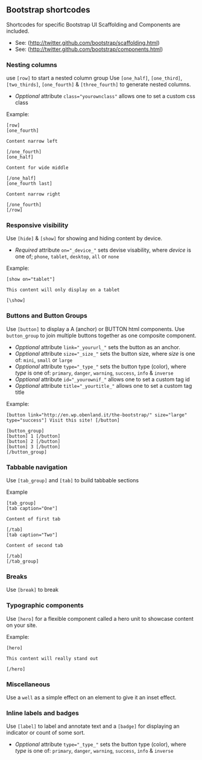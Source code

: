 ## Bootstrap shortcodes

Shortcodes for specific Bootstrap UI Scaffolding and Components are included.


 * See: (http://twitter.github.com/bootstrap/scaffolding.html)
 * See: (http://twitter.github.com/bootstrap/components.html)

### Nesting columns

use `[row]` to start a nested column group
Use `[one_half]`, `[one_third]`, `[two_thirds]`, `[one_fourth]` & `[three_fourth]` to generate nested columns.

 - _Opptional_ attribute `class="yourownclass"` allows one to set a custom css class

Example:
	
	[row]
	[one_fourth]

	Content narrow left

	[/one_fourth]
	[one_half]

	Content for wide middle

	[/one_half]
	[one_fourth last]

	Content narrow right

	[/one_fourth]
	[/row]


### Responsive visibility

Use `[hide]` & `[show]` for showing and hiding content by device.

 - *Required* attribute `on="_device_"` sets devise visability, where _device_ is one of; `phone`, `tablet`, `desktop`, `all` or `none`

Example:

	[show on="tablet"]

	This content will only display on a tablet

	[\show]


### Buttons and Button Groups

Use `[button]` to display a A (anchor) or BUTTON html components.  Use `button_group` to join multiple buttons together as one composite component.

 - _Opptional_ attribute `link="_yoururl_"` sets the button as an anchor.
 - _Opptional_ attribute `size="_size_"` sets the button size, where _size_ is one of: `mini`, `small` or `large`
 - _Opptional_ attribute `type="_type_"` sets the button type (color), where _type_ is one of: `primary`, `danger`, `warning`, `success`, `info` & `inverse`
 - _Opptional_ attribute `id="_yourownif_"` allows one to set a custom tag id
 - _Opptional_ attribute `title="_yourtitle_"` allows one to set a custom tag title

Example:

	[button link="http://en.wp.obenland.it/the-bootstrap/" size="large" type="success"] Visit this site! [/button]

	[button_group]
	[button] 1 [/button]
	[button] 2 [/button]
	[button] 3 [/button]
	[/button_group]

### Tabbable navigation

Use `[tab_group]` and `[tab]` to build tabbable sections

Example

	[tab_group]
	[tab caption="One"]
	
	Content of first tab
	
	[/tab]
	[tab caption="Two"]
	
	Content of second tab
	
	[/tab]
	[/tab_group]


### Breaks

Use `[break]` to break


### Typographic components

Use `[hero]` for a flexible component called a hero unit to showcase content on your site.

Example:

	[hero]
	
	This content will really stand out
	
	[/hero]

	
### Miscellaneous

Use a `well` as a simple effect on an element to give it an inset effect.

### Inline labels and badges

Use `[label]` to label and annotate text and a `[badge]` for displaying an indicator or count of some sort.

 - _Opptional_ attribute `type="_type_"` sets the button type (color), where _type_ is one of: `primary`, `danger`, `warning`, `success`, `info` & `inverse`
 
